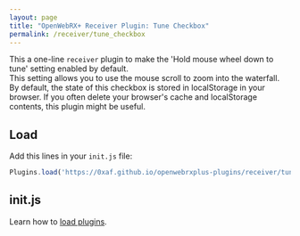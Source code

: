 ```yaml
---
layout: page
title: "OpenWebRX+ Receiver Plugin: Tune Checkbox"
permalink: /receiver/tune_checkbox
---
```


This a one-line `receiver` plugin to make the 'Hold mouse wheel down to tune' setting enabled by default.  
This setting allows you to use the mouse scroll to zoom into the waterfall.  
By default, the state of this checkbox is stored in localStorage in your browser. If you often delete your browser's cache and localStorage contents, this plugin might be useful.

## Load

Add this lines in your `init.js` file:

```js
Plugins.load('https://0xaf.github.io/openwebrxplus-plugins/receiver/tune_checkbox/tune_checkbox.js');
```

## init.js

Learn how to [load plugins](/openwebrxplus-plugins/#load-plugins).

